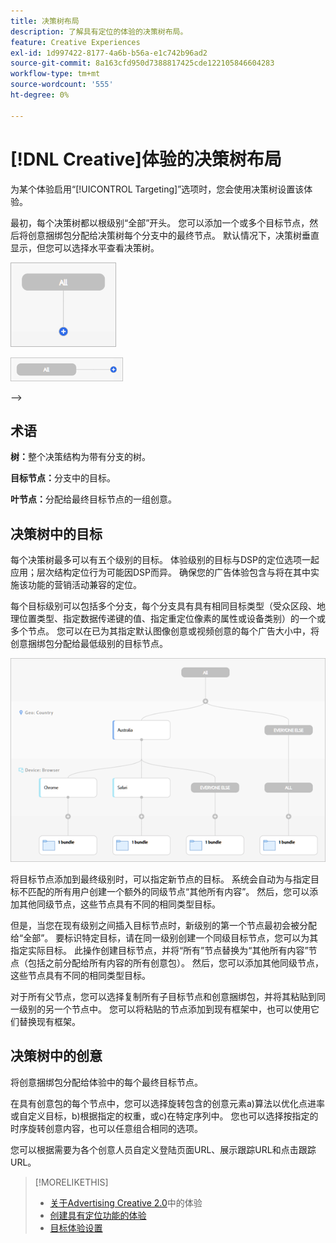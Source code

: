 ```yaml
---
title: 决策树布局
description: 了解具有定位的体验的决策树布局。
feature: Creative Experiences
exl-id: 1d997422-8177-4a6b-b56a-e1c742b96ad2
source-git-commit: 8a163cfd950d7388817425cde122105846604283
workflow-type: tm+mt
source-wordcount: '555'
ht-degree: 0%

---
```


# [!DNL Creative]体验的决策树布局

为某个体验启用“[!UICONTROL Targeting]”选项时，您会使用决策树设置该体验。

最初，每个决策树都以根级别“全部”开头。 您可以添加一个或多个目标节点，然后将创意捆绑包分配给决策树每个分支中的最终节点。 默认情况下，决策树垂直显示，但您可以选择水平查看决策树。

![没有目标的垂直决策树示例](/help/creative/assets/experience-decision-tree-no-targets.png "没有目标的垂直决策树示例")

![没有目标的水平决策树示例](/help/creative/assets/experience-decision-tree-no-targets-horizontal.png "没有目标的水平决策树示例")

<!--
>[!NOTE]
>
>You can optionally assign creative bundles to the root level, without targets. However, the [XXXX workflow](experience-create-no-targeting.md) XXXXX is better XXX.<!-- Explain the diff and why to choose the other option. -->
-->

## 术语

**树：**&#x200B;整个决策结构为带有分支的树。

**目标节点：**&#x200B;分支中的目标。

**叶节点：**&#x200B;分配给最终目标节点的一组创意。

## 决策树中的目标

每个决策树最多可以有五个级别的目标。 体验级别的目标与DSP的定位选项一起应用；层次结构定位行为可能因DSP而异。 确保您的广告体验包含与将在其中实施该功能的营销活动兼容的定位。

每个目标级别可以包括多个分支，每个分支具有具有相同目标类型（受众区段、地理位置类型、指定数据传递键的值、指定重定位像素的属性或设备类别）的一个或多个节点。 您可以在已为其指定默认图像创意或视频创意的每个广告大小中，将创意捆绑包分配给最低级别的目标节点。

![目标决策树示例](/help/creative/assets/experience-decision-tree.png "目标决策树示例")

将目标节点添加到最终级别时，可以指定新节点的目标。 系统会自动为与指定目标不匹配的所有用户创建一个额外的同级节点“其他所有内容”。 然后，您可以添加其他同级节点，这些节点具有不同的相同类型目标。

但是，当您在现有级别之间插入目标节点时，新级别的第一个节点最初会被分配给“全部”。 要标识特定目标，请在同一级别创建一个同级目标节点，您可以为其指定实际目标。 此操作创建目标节点，并将“所有”节点替换为“其他所有内容”节点（包括之前分配给所有内容的所有创意包）。 然后，您可以添加其他同级节点，这些节点具有不同的相同类型目标。

对于所有父节点，您可以选择复制所有子目标节点和创意捆绑包，并将其粘贴到同一级别的另一个节点中。 您可以将粘贴的节点添加到现有框架中，也可以使用它们替换现有框架。

## 决策树中的创意

将创意捆绑包分配给体验中的每个最终目标节点。

在具有创意包的每个节点中，您可以选择旋转包含的创意元素a)算法以优化点进率或自定义目标，b)根据指定的权重，或c)在特定序列中。 您也可以选择按指定的时序旋转创意内容，也可以任意组合相同的选项。

您可以根据需要为各个创意人员自定义登陆页面URL、展示跟踪URL和点击跟踪URL。<!-- Not in the UI as of 1/31: For flexible HTML5 creatives, you can customize any of the flexible attributes. -->

>[!MORELIKETHIS]
>
>* [关于Advertising Creative 2.0](experience-about.md)中的体验
>* [创建具有定位功能的体验](/help/creative/experiences/experience-create-targeting.md)
>* [目标体验设置](/help/creative/experiences/experience-settings-targeting.md)
